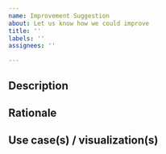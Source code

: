 ```yaml
---
name: Improvement Suggestion
about: Let us know how we could improve
title: ''
labels: ''
assignees: ''

---
```


## Description

[//]: # (What's it you're proposing? How should it be implemented?)




## Rationale

[//]: # (Why should this feature be implemented?)




## Use case(s) / visualization(s)

[//]: # ("Better to see something once than to hear about it a thousand times.")
